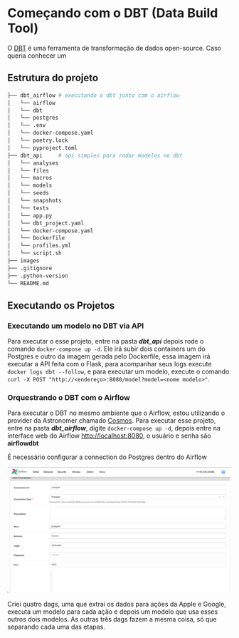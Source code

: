 # Começando com o DBT (Data Build Tool)

O [DBT](https://www.getdbt.com/) é uma ferramenta de transformação de dados open-source. Caso queria conhecer um

## Estrutura do projeto

```bash
├── dbt_airflow # executando o dbt junto com o airflow
│   └── airflow
│   └── dbt
│   └── postgres
│   └── .env
│   └── docker-compose.yaml
│   └── poetry.lock
│   └── pyproject.toml
├── dbt_api     # api simples para rodar modelos no dbt
│   └── analyses
│   └── files
│   └── macros
│   └── models
│   └── seeds
│   └── snapshots
│   └── tests
│   └── app.py
│   └── dbt_project.yaml
│   └── docker-compose.yaml
│   └── Dockerfile
│   └── profiles.yml
│   └── script.sh
├── images
├── .gitignore
├── .python-version
└── README.md
```

## Executando os Projetos

### Executando um modelo no DBT via API

Para executar o esse projeto, entre na pasta ***dbt_api*** depois rode o comando `docker-compose up -d`. Ele irá subir dois containers um do Postgres e outro da imagem gerada pelo Dockerfile, essa imagem irá executar a API feita com o Flask, para acompanhar seus logs execute `docker logs dbt --follow`, e para executar um modelo, execute o comando `curl -X POST "http://<endereço>:8080/model?model=<nome modelo>"`.

### Orquestrando o DBT com o Airflow

Para executar o DBT no mesmo ambiente que o Airflow, estou utilizando o provider da Astronomer chamado [Cosmos](https://docs.astronomer.io/learn/airflow-dbt). Para executar esse projeto, entre na pasta ***dbt_airflow***, digite `docker-compose up -d`, depois entre na interface web do Airflow [http://localhost:8080](http://localhost:8080), o usuário e senha são **airflowdbt**

É necessário configurar a connection do Postgres dentro do Airflow

![image](/images/connection_postgres.png)

Criei quatro dags, uma que extrai os dados para ações da Apple e Google, executa um modelo para cada ação e depois um modelo que usa esses outros dois modelos. As outras três dags fazem a mesma coisa, só que separando cada uma das etapas.
